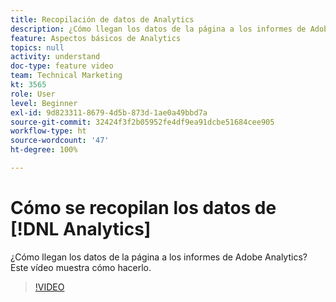 ```yaml
---
title: Recopilación de datos de Analytics
description: ¿Cómo llegan los datos de la página a los informes de Adobe Analytics? Este vídeo muestra cómo hacerlo.
feature: Aspectos básicos de Analytics
topics: null
activity: understand
doc-type: feature video
team: Technical Marketing
kt: 3565
role: User
level: Beginner
exl-id: 9d823311-8679-4d5b-873d-1ae0a49bbd7a
source-git-commit: 32424f3f2b05952fe4df9ea91dcbe51684cee905
workflow-type: ht
source-wordcount: '47'
ht-degree: 100%

---
```


# Cómo se recopilan los datos de [!DNL Analytics]

¿Cómo llegan los datos de la página a los informes de Adobe Analytics? Este vídeo muestra cómo hacerlo.

>[!VIDEO](https://video.tv.adobe.com/v/28768/?quality=12)
